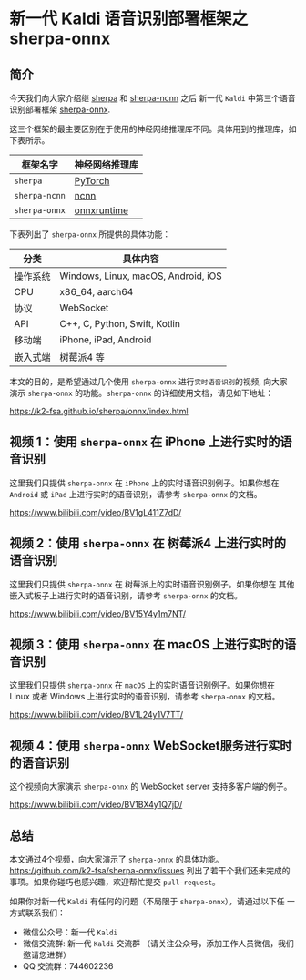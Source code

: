新一代 Kaldi 语音识别部署框架之 sherpa-onnx
===========================================

简介
----

今天我们向大家介绍继 [sherpa][sherpa] 和 [sherpa-ncnn][sherpa-ncnn] 之后
新一代 `Kaldi` 中第三个语音识别部署框架 [sherpa-onnx][sherpa-onnx].

这三个框架的最主要区别在于使用的神经网络推理库不同。具体用到的推理库，如下表所示。

| 框架名字 | 神经网络推理库|
|----|----|
|`sherpa`| [PyTorch](https://github.com/pytorch/pytorch)|
|`sherpa-ncnn`|[ncnn](https://github.com/tencent/ncnn)|
|`sherpa-onnx`|[onnxruntime](https://github.com/microsoft/onnxruntime)|

下表列出了 `sherpa-onnx` 所提供的具体功能：

|分类|具体内容|
|---|---|
|操作系统| Windows, Linux, macOS, Android, iOS |
|CPU| x86_64, aarch64|
|协议| WebSocket|
|API| C++, C, Python, Swift, Kotlin|
|移动端| iPhone, iPad, Android|
|嵌入式端|树莓派4 等|

本文的目的，是希望通过几个使用 `sherpa-onnx` 进行`实时语音识别`的视频, 向大家
演示 `sherpa-onnx` 的功能。`sherpa-onnx` 的详细使用文档，请见如下地址：

https://k2-fsa.github.io/sherpa/onnx/index.html

视频 1：使用 `sherpa-onnx` 在 iPhone 上进行实时的语音识别
---------------------------------------------------------

这里我们只提供 `sherpa-onnx` 在 `iPhone` 上的实时语音识别例子。如果你想在
`Android` 或 `iPad` 上进行实时的语音识别，请参考 `sherpa-onnx` 的文档。

https://www.bilibili.com/video/BV1gL411Z7dD/


视频 2：使用 `sherpa-onnx` 在 树莓派4 上进行实时的语音识别
--------------------------------------------------------

这里我们只提供 `sherpa-onnx` 在 树莓派上的实时语音识别例子。如果你想在
其他嵌入式板子上进行实时的语音识别，请参考 `sherpa-onnx` 的文档。

https://www.bilibili.com/video/BV15Y4y1m7NT/


视频 3：使用 `sherpa-onnx` 在 macOS 上进行实时的语音识别
--------------------------------------------------------

这里我们只提供 `sherpa-onnx` 在 `macOS` 上的实时语音识别例子。如果你想在
Linux 或者 Windows 上进行实时的语音识别，请参考 `sherpa-onnx` 的文档。

https://www.bilibili.com/video/BV1L24y1V7TT/

视频 4：使用 `sherpa-onnx` WebSocket服务进行实时的语音识别
----------------------------------------------------------

这个视频向大家演示 `sherpa-onnx` 的 WebSocket server 支持多客户端的例子。

https://www.bilibili.com/video/BV1BX4y1Q7jD/

总结
---

本文通过4个视频，向大家演示了 `sherpa-onnx` 的具体功能。
https://github.com/k2-fsa/sherpa-onnx/issues 列出了若干个我们还未完成的
事项。如果你碰巧也感兴趣，欢迎帮忙提交  `pull-request`。

如果你对新一代 `Kaldi` 有任何的问题（不局限于 `sherpa-onnx`），请通过以下任
一方式联系我们：

- 微信公众号：新一代 `Kaldi`
- 微信交流群: 新一代 `Kaldi` 交流群 （请关注公众号，添加工作人员微信，我们邀请您进群）
- QQ 交流群：744602236


[sherpa]: https://github.com/k2-fsa/sherpa
[sherpa-ncnn]: https://github.com/k2-fsa/sherpa-ncnn
[sherpa-onnx]: https://github.com/k2-fsa/sherpa-onnx
[ncnn]: https://github.com/tencent/ncnn
[onnxruntime]: https://github.com/microsoft/onnxruntime

